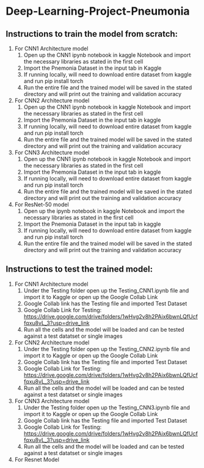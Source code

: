 # Deep-Learning-Project-Pneumonia
## Instructions to train the model from scratch:
1) For CNN1 Architecture model
   1. Open up the CNN1 ipynb notebook in kaggle Notebook and import the necessary libraries as stated in the first cell
   2. Import the Pnemonia Dataset in the input tab in Kaggle
   3. If running locally, will need to download entire dataset from kaggle and run pip install torch
   4. Run the entire file and the trained model will be saved in the stated directory and will print out the training and validation accuracy
2) For CNN2 Architecture model
   1. Open up the CNN1 ipynb notebook in kaggle Notebook and import the necessary libraries as stated in the first cell
   2. Import the Pnemonia Dataset in the input tab in kaggle
   3. If running locally, will need to download entire dataset from kaggle and run pip install torch
   4. Run the entire file and the trained model will be saved in the stated directory and will print out the training and validation accuracy
3) For CNN3 Architecture model
   1. Open up the CNN1 ipynb notebook in kaggle Notebook and import the necessary libraries as stated in the first cell
   2. Import the Pnemonia Dataset in the input tab in kaggle
   3. If running locally, will need to download entire dataset from kaggle and run pip install torch
   4. Run the entire file and the trained model will be saved in the stated directory and will print out the training and validation accuracy
4) For ResNet-50 model
   1. Open up the ipynb notebook in kaggle Notebook and import the necessary libraries as stated in the first cell
   2. Import the Pnemonia Dataset in the input tab in kaggle
   3. If running locally, will need to download entire dataset from kaggle and run pip install torch
   4. Run the entire file and the trained model will be saved in the stated directory and will print out the training and validation accuracy


## Instructions to test the trained model:
1) For CNN1 Architecture model
   1. Under the Testing folder open up the Testing_CNN1.ipynb file and import it to Kaggle or open up the Google Collab Link
   2. Google Collab link has the Testing file and imported Test Dataset
   3. Google Collab Link for Testing: https://drive.google.com/drive/folders/1wHvg2v8h2PAix6bwnLQfUcffqxu8vL_3?usp=drive_link
   4. Run all the cells and the model will be loaded and can be tested against a test datatset or single images
2) For CNN2 Architecture model
   1. Under the Testing folder open up the Testing_CNN2.ipynb file and import it to Kaggle or open up the Google Collab Link
   2. Google Collab link has the Testing file and imported Test Dataset
   3. Google Collab Link for Testing: https://drive.google.com/drive/folders/1wHvg2v8h2PAix6bwnLQfUcffqxu8vL_3?usp=drive_link
   4. Run all the cells and the model will be loaded and can be tested against a test datatset or single images
3) For CNN3 Architecture model
   1. Under the Testing folder open up the Testing_CNN3.ipynb file and import it to Kaggle or open up the Google Collab Link
   2. Google Collab link has the Testing file and imported Test Dataset
   3. Google Collab Link for Testing: https://drive.google.com/drive/folders/1wHvg2v8h2PAix6bwnLQfUcffqxu8vL_3?usp=drive_link
   4. Run all the cells and the model will be loaded and can be tested against a test datatset or single images
4) For Resnet Model
   
